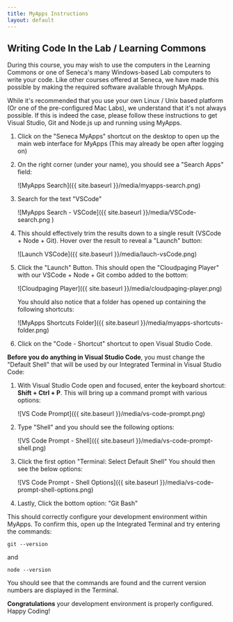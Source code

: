 ```yaml
---
title: MyApps Instructions
layout: default
---
```


## Writing Code In the Lab / Learning Commons

During this course, you may wish to use the computers in the Learning Commons or one of Seneca's many Windows-based Lab computers to write your code.  Like other courses offered at Seneca, we have made this possible by making the required software available through MyApps.  

While it's recommended that you use your own Linux / Unix based platform (Or one of the pre-configured Mac Labs), we understand that it's not always possible.  If this is indeed the case, please follow these instructions to get Visual Studio, Git and Node.js up and running using MyApps.

1.  Click on the "Seneca MyApps" shortcut on the desktop to open up the main web interface for MyApps (This may already be open after logging on)

2.  On the right corner (under your name), you should see a "Search Apps" field: 
    
    ![MyApps Search]({{ site.baseurl }}/media/myapps-search.png)

3.  Search for the text "VSCode"
    
    ![MyApps Search - VSCode]({{ site.baseurl }}/media/VSCode-search.png )

4.  This should effectively trim the results down to a single result (VSCode + Node + Git).  Hover over the result to reveal a "Launch" button:
    
    ![Launch VSCode]({{ site.baseurl }}/media/lauch-vsCode.png)

5.  Click the "Launch" Button.  This should open the "Cloudpaging Player" with our VSCode + Node + Git combo added to the bottom:
    
    ![Cloudpaging Player]({{ site.baseurl }}/media/cloudpaging-player.png)
        
    You should also notice that a folder has opened up containing the following shortcuts:

    ![MyApps Shortcuts Folder]({{ site.baseurl }}/media/myapps-shortcuts-folder.png)

6.  Click on the "Code - Shortcut" shortcut to open Visual Studio Code.


**Before you do anything in Visual Studio Code**, you must change the "Default Shell" that will be used by our Integrated Terminal in Visual Studio Code:

1.  With Visual Studio Code open and focused, enter the keyboard shortcut: **Shift + Ctrl + P**.  This will bring up a command prompt with various options:
    
    ![VS Code Prompt]({{ site.baseurl }}/media/vs-code-prompt.png)

2.  Type "Shell" and you should see the following options:
    
    ![VS Code Prompt - Shell]({{ site.baseurl }}/media/vs-code-prompt-shell.png)

3.  Click the first option "Terminal: Select Default Shell"  You should then see the below options: 
    
    ![VS Code Prompt - Shell Options]({{ site.baseurl }}/media/vs-code-prompt-shell-options.png)

4.  Lastly, Click the bottom option: "Git Bash"


This should correctly configure your development environment within MyApps.  To confirm this, open up the Integrated Terminal and try entering the commands:

```
git --version
```

and 

```
node --version
```

You should see that the commands are found and the current version numbers are displayed in the Terminal.

**Congratulations** your development environment is properly configured.  Happy Coding!